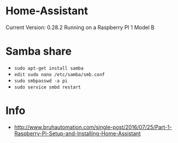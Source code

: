 # Home-Assistant
Current Version: 0.28.2
Running on a Raspberry PI 1 Model B

# Samba share
* ```sudo apt-get install samba```
* ```edit sudo nano /etc/samba/smb.conf```
* ```sudo smbpasswd -a pi```
* ```sudo service smbd restart```

# Info
* http://www.bruhautomation.com/single-post/2016/07/25/Part-1-Raspberry-Pi-Setup-and-Installing-Home-Assistant